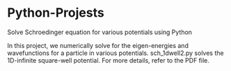 # Python-Projests
Solve Schroedinger equation for various potentials using Python

In this project, we numerically solve for the eigen-energies and wavefunctions for a particle in various potentials.
sch_1dwell2.py solves the 1D-infinite square-well potential. For more details, refer to the PDF file.
